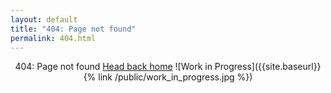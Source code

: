 ```yaml
---
layout: default
title: "404: Page not found"
permalink: 404.html
---
```


<div class="page" markdown="1" style="text-align:center">
  <span display="inline" style="float:center">
  404: Page not found
  </span>
    <a href="{{ site.baseurl }}/">Head back home</a>
  </span>
  ![Work in Progress]({{site.baseurl}}{% link /public/work_in_progress.jpg %})
</div>